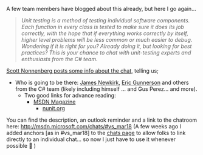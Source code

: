 A few team members have blogged about this already, but here I go again...

> _Unit testing is a method of testing individual software components. Each function in every class is tested to make sure it does its job correctly, with the hope that if everything works correctly by itself, higher level problems will be less common or much easier to debug. Wondering if it is right for you? Already doing it, but looking for best practices? This is your chance to chat with unit-testing experts and enthusiasts from the C# team._

[Scott Nonnenberg posts some info about the chat](http://blogs.msdn.com/scottno/archive/2004/03/12/88702.aspx), telling us;

  * Who is going to be there: [James Newkirk](http://www.nunit.org/), [Eric Gunnerson](http://blogs.msdn.com/ericgu) and others from the C# team (likely including himself ... and Gus Perez... and more).
      * Two good links for advance reading:
          * [MSDN Magazine](http://msdn.microsoft.com/msdnmag/issues/04/04/default.aspx)
              * [nunit.org](http://www.nunit.org/resources.html)

You can find the description, an outlook reminder and a link to the chatroom here: <http://msdn.microsoft.com/chats/#vs_mar18> (A few weeks ago I added anchors [as in #vs_mar18] to the [chats page](http://msdn.microsoft.com/chats) to allow folks to link directly to an individual chat... so now I just have to use it whenever possible 🙂 )